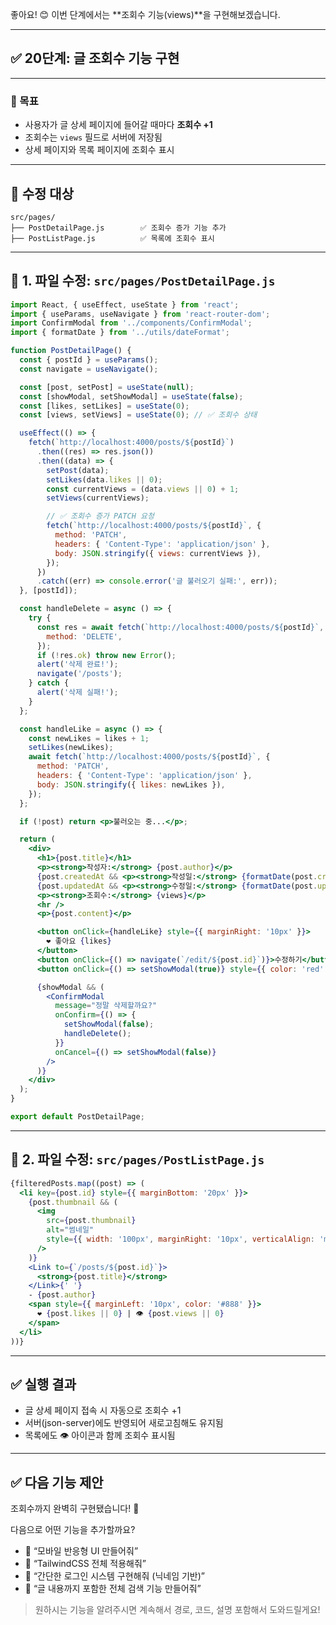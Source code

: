 좋아요! 😊
이번 단계에서는 \*\*조회수 기능(views)\*\*을 구현해보겠습니다.

---

## ✅ 20단계: 글 조회수 기능 구현

---

### 🎯 목표

* 사용자가 글 상세 페이지에 들어갈 때마다 **조회수 +1**
* 조회수는 `views` 필드로 서버에 저장됨
* 상세 페이지와 목록 페이지에 조회수 표시

---

## 📁 수정 대상

```
src/pages/
├── PostDetailPage.js        ✅ 조회수 증가 기능 추가
├── PostListPage.js          ✅ 목록에 조회수 표시
```

---

## 📄 1. 파일 수정: `src/pages/PostDetailPage.js`

```jsx
import React, { useEffect, useState } from 'react';
import { useParams, useNavigate } from 'react-router-dom';
import ConfirmModal from '../components/ConfirmModal';
import { formatDate } from '../utils/dateFormat';

function PostDetailPage() {
  const { postId } = useParams();
  const navigate = useNavigate();

  const [post, setPost] = useState(null);
  const [showModal, setShowModal] = useState(false);
  const [likes, setLikes] = useState(0);
  const [views, setViews] = useState(0); // ✅ 조회수 상태

  useEffect(() => {
    fetch(`http://localhost:4000/posts/${postId}`)
      .then((res) => res.json())
      .then((data) => {
        setPost(data);
        setLikes(data.likes || 0);
        const currentViews = (data.views || 0) + 1;
        setViews(currentViews);

        // ✅ 조회수 증가 PATCH 요청
        fetch(`http://localhost:4000/posts/${postId}`, {
          method: 'PATCH',
          headers: { 'Content-Type': 'application/json' },
          body: JSON.stringify({ views: currentViews }),
        });
      })
      .catch((err) => console.error('글 불러오기 실패:', err));
  }, [postId]);

  const handleDelete = async () => {
    try {
      const res = await fetch(`http://localhost:4000/posts/${postId}`, {
        method: 'DELETE',
      });
      if (!res.ok) throw new Error();
      alert('삭제 완료!');
      navigate('/posts');
    } catch {
      alert('삭제 실패!');
    }
  };

  const handleLike = async () => {
    const newLikes = likes + 1;
    setLikes(newLikes);
    await fetch(`http://localhost:4000/posts/${postId}`, {
      method: 'PATCH',
      headers: { 'Content-Type': 'application/json' },
      body: JSON.stringify({ likes: newLikes }),
    });
  };

  if (!post) return <p>불러오는 중...</p>;

  return (
    <div>
      <h1>{post.title}</h1>
      <p><strong>작성자:</strong> {post.author}</p>
      {post.createdAt && <p><strong>작성일:</strong> {formatDate(post.createdAt)}</p>}
      {post.updatedAt && <p><strong>수정일:</strong> {formatDate(post.updatedAt)}</p>}
      <p><strong>조회수:</strong> {views}</p>
      <hr />
      <p>{post.content}</p>

      <button onClick={handleLike} style={{ marginRight: '10px' }}>
        ❤️ 좋아요 {likes}
      </button>
      <button onClick={() => navigate(`/edit/${post.id}`)}>수정하기</button>
      <button onClick={() => setShowModal(true)} style={{ color: 'red' }}>삭제하기</button>

      {showModal && (
        <ConfirmModal
          message="정말 삭제할까요?"
          onConfirm={() => {
            setShowModal(false);
            handleDelete();
          }}
          onCancel={() => setShowModal(false)}
        />
      )}
    </div>
  );
}

export default PostDetailPage;
```

---

## 📄 2. 파일 수정: `src/pages/PostListPage.js`

```jsx
{filteredPosts.map((post) => (
  <li key={post.id} style={{ marginBottom: '20px' }}>
    {post.thumbnail && (
      <img
        src={post.thumbnail}
        alt="썸네일"
        style={{ width: '100px', marginRight: '10px', verticalAlign: 'middle' }}
      />
    )}
    <Link to={`/posts/${post.id}`}>
      <strong>{post.title}</strong>
    </Link>{' '}
    - {post.author}
    <span style={{ marginLeft: '10px', color: '#888' }}>
      ❤️ {post.likes || 0} | 👁 {post.views || 0}
    </span>
  </li>
))}
```

---

## ✅ 실행 결과

* 글 상세 페이지 접속 시 자동으로 조회수 +1
* 서버(json-server)에도 반영되어 새로고침해도 유지됨
* 목록에도 👁 아이콘과 함께 조회수 표시됨

---

## ✅ 다음 기능 제안

조회수까지 완벽히 구현됐습니다! 🎉

다음으로 어떤 기능을 추가할까요?

* 📱 “모바일 반응형 UI 만들어줘”
* 🌈 “TailwindCSS 전체 적용해줘”
* 🔐 “간단한 로그인 시스템 구현해줘 (닉네임 기반)”
* 🔎 “글 내용까지 포함한 전체 검색 기능 만들어줘”

> 원하시는 기능을 알려주시면 계속해서 경로, 코드, 설명 포함해서 도와드릴게요!

